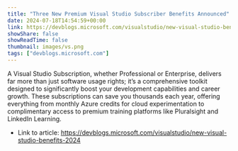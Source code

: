 ```yaml
---
title: "Three New Premium Visual Studio Subscriber Benefits Announced"
date: 2024-07-18T14:54:59+00:00
link: https://devblogs.microsoft.com/visualstudio/new-visual-studio-benefits-2024
showShare: false
showReadTime: false
thumbnail: images/vs.png
tags: ["devblogs.microsoft.com"]
---
```

A Visual Studio Subscription, whether Professional or Enterprise, delivers far more than just software usage rights; it’s a comprehensive toolkit designed to significantly boost your development capabilities and career growth. These subscriptions can save you thousands each year, offering everything from monthly Azure credits for cloud experimentation to complimentary access to premium training platforms like Pluralsight and LinkedIn Learning.

- Link to article: https://devblogs.microsoft.com/visualstudio/new-visual-studio-benefits-2024